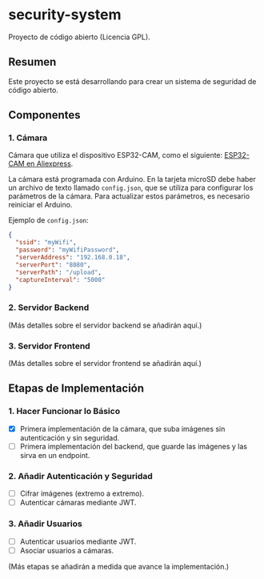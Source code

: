 # security-system

Proyecto de código abierto (Licencia GPL).

## Resumen

Este proyecto se está desarrollando para crear un sistema de seguridad de código abierto.

## Componentes

### 1. Cámara

Cámara que utiliza el dispositivo ESP32-CAM, como el siguiente: [ESP32-CAM en Aliexpress](https://es.aliexpress.com/item/1005006299363624.html?spm=a2g0o.order_list.order_list_main.5.55e9194dtZtBBs&gatewayAdapt=glo2esp).

La cámara está programada con Arduino. En la tarjeta microSD debe haber un archivo de texto llamado `config.json`, que se utiliza para configurar los parámetros de la cámara. Para actualizar estos parámetros, es necesario reiniciar el Arduino.

Ejemplo de `config.json`:

```json
{
  "ssid": "myWifi",
  "password": "myWifiPassword",
  "serverAddress": "192.168.0.18",
  "serverPort": "8080",
  "serverPath": "/upload",
  "captureInterval": "5000"
}
```

### 2. Servidor Backend

(Más detalles sobre el servidor backend se añadirán aquí.)

### 3. Servidor Frontend

(Más detalles sobre el servidor frontend se añadirán aquí.)

## Etapas de Implementación

### 1. Hacer Funcionar lo Básico

- [x] Primera implementación de la cámara, que suba imágenes sin autenticación y sin seguridad.
- [ ] Primera implementación del backend, que guarde las imágenes y las sirva en un endpoint.

### 2. Añadir Autenticación y Seguridad

- [ ] Cifrar imágenes (extremo a extremo).
- [ ] Autenticar cámaras mediante JWT.

### 3. Añadir Usuarios

- [ ] Autenticar usuarios mediante JWT.
- [ ] Asociar usuarios a cámaras.

(Más etapas se añadirán a medida que avance la implementación.)
